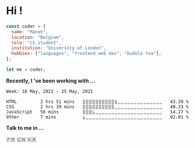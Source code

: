 # Hi !

``` javascript
const coder = {
  name: "Manon",
  location: "Belgium",
  role: "CS student",
  institution: "University of London",
  hobbies: ["languages", "frontend web dev", "bubble tea"],
};

let me = coder;

```

**Recently, I 've been working with ...**

<!--START_SECTION:waka-->
```text
Week: 18 May, 2021 - 25 May, 2021

HTML         2 hrs 51 mins   ⣿⣿⣿⣿⣿⣿⣿⣿⣿⣿⣷⣀⣀⣀⣀⣀⣀⣀⣀⣀⣀⣀⣀⣀⣀   43.39 % 
CSS          2 hrs 39 mins   ⣿⣿⣿⣿⣿⣿⣿⣿⣿⣿⣀⣀⣀⣀⣀⣀⣀⣀⣀⣀⣀⣀⣀⣀⣀   40.33 % 
JavaScript   56 mins         ⣿⣿⣿⣦⣀⣀⣀⣀⣀⣀⣀⣀⣀⣀⣀⣀⣀⣀⣀⣀⣀⣀⣀⣀⣀   14.27 % 
Other        7 mins          ⣦⣀⣀⣀⣀⣀⣀⣀⣀⣀⣀⣀⣀⣀⣀⣀⣀⣀⣀⣀⣀⣀⣀⣀⣀   02.01 % 
```
<!--END_SECTION:waka-->

**Talk to me in ...**

🇫🇷 🇨🇳 🇰🇷 
